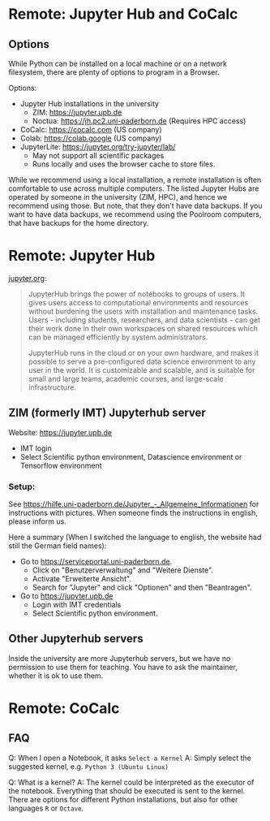 # Remote: Jupyter Hub and CoCalc

## Options

While Python can be installed on a local machine or on a network filesystem,
there are plenty of options to program in a Browser.

Options:
 - Jupyter Hub installations in the university
   - ZIM: https://jupyter.upb.de
   - Noctua: https://jh.pc2.uni-paderborn.de (Requires HPC access)
 - CoCalc: https://cocalc.com (US company)
 - Colab: https://colab.google (US company)
 - JupyterLite: https://jupyter.org/try-jupyter/lab/
   - May not support all scientific packages
   - Runs locally and uses the browser cache to store files.

While we recommend using a local installation, a remote installation
is often comfortable to use across multiple computers.
The listed Jupyter Hubs are operated by someone in the university (ZIM, HPC),
and hence we recommend using those. But note, that they don't have data backups.
If you want to have data backups, we recommend using the Poolroom computers,
that have backups for the home directory.


# Remote: Jupyter Hub

[jupyter.org](https://jupyter.org/hub):

> JupyterHub brings the power of notebooks to groups of users.
> It gives users access to computational environments and resources 
> without burdening the users with installation and maintenance tasks.
> Users - including students, researchers, and data scientists - can
> get their work done in their own workspaces on shared resources which
> can be managed efficiently by system administrators.
>
> JupyterHub runs in the cloud or on your own hardware, and makes it
> possible to serve a pre-configured data science environment to any
> user in the world. It is customizable and scalable, and is suitable
> for small and large teams, academic courses, and large-scale infrastructure.

<!--- We stopped our Jupyterhub server, because the IMT has one
## NT Jupyterhub server

Website: https://ntprog2.upb.de

We have our own Jupyter Hub server (https://ntprog2.upb.de), but we have to activate your University Account (i.e. IMT account) manually.
If its not activated, you will get the following error:

> Spawn failed: Server at http://127.0.0.1:46431/jupyter/user/<IMTUser\>/ didn't respond in 30 seconds
 
Ask your tutor, to get your account activated. He needs your IMT login name.
Alternatively, your can ask your tutor to get a user and password assigned.
-->

## ZIM (formerly IMT) Jupyterhub server

Website: https://jupyter.upb.de

 - IMT login
 - Select Scientific python environment, Datascience environment or Tensorflow environment


### Setup:

See https://hilfe.uni-paderborn.de/Jupyter_-_Allgemeine_Informationen for instructions with pictures.
When someone finds the instructions in english, please inform us.

Here a summary (When I switched the language to english, the website had still the German field names):

 - Go to https://serviceportal.uni-paderborn.de.
   - Click on "Benutzerverwaltung" and "Weitere Dienste".
   - Activate "Erweiterte Ansicht".
   - Search for "Jupyter" and click "Optionen" and then "Beantragen".
 - Go to https://jupyter.upb.de
   - Login with IMT credentials
   - Select Scientific python environment.

## Other Jupyterhub servers

Inside the university are more Jupyterhub servers, but we have no permission to
use them for teaching. You have to ask the maintainer, whether it is ok to use them.

# Remote: CoCalc

<!---

While this software provides nice collaborative features, the docker image they provide is unstable.
We stopped recommending our CoCalc server because randomly the projects of the students freeze.
For https://cocalc.com/ we observed no stability problems.

(Wikipedia)[https://en.wikipedia.org/wiki/CoCalc]: 
> CoCalc (formerly called SageMathCloud) is a web-based cloud computing (SaaS) and course management platform for computational mathematics.
> Part of the Sage project, it supports editing of Sage worksheets, LaTeX documents and Jupyter notebooks. 
> CoCalc runs an Ubuntu Linux environment that can be interacted with through a terminal, additionally giving access to most of the capabilities of Linux.
> 
> CoCalc offers both free and paid accounts.
> Subscriptions starting at $14/month provide internet access and more storage and computing resources.
> One subscription can be used to increase quotas for one project used by multiple accounts.
> There are subscription plans for courses. Over 200 courses have used CoCalc.


For remote programming exercises we decided to use CoCalc. 
We have our own server. Therefore, the service is completely free of charges. but to use this server you are still
required to create an account. 
Look up the URL and registration token in the online couse management (Panda) or ask your tutor if you occur any problems.

Step by step registration:
 - Open the URL.
 - Click *Sign In*
 - Fill `Create an Account`
   - Note: Our CoCalc server doesn't send a confirmation email, your account will directly be approved after registration.
   - Use the lecture name as prefix of your first name (e.g. `[SML] Max`). That ensures your tutor will be able to invite you to the correct projects.
   -  If you visit multiple lectures, you can use something like `[SML][DSSP] Max`.

-->

## FAQ

Q: When I open a Notebook, it asks `Select a Kernel`
A: Simply select the suggested kernel, e.g. `Python 3 (Ubuntu Linux)`

Q: What is a kernel?
A: The kernel could be interpreted as the executor of the notebook.
Everything that should be executed is sent to the kernel.
There are options for different Python installations, but also for other languages `R` or `Octave`.
   
